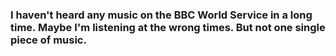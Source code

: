 ### I haven't heard any music on the BBC World Service in a long time. Maybe I'm listening at the wrong times. But not one single piece of music.